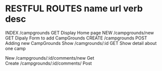 RESTFUL ROUTES
name            url                                            verb             desc
===============================================================================================================
INDEX           /campgrounds                                   GET             Display Home page
NEW             /campgrounds/new                               GET             Dipaly Form to add CampGrounds
CREATE          /campgrounds                                   POST            Adding new CampGrounds
Show            /camgrounds/:id                                GET             Show detail about one camp

New             /campgrounds/:id/comments/new                  Get  
Create          /campgrounds/:id/comments/                     Post